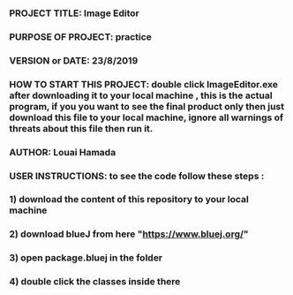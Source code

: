 ### PROJECT TITLE: Image Editor
### PURPOSE OF PROJECT: practice
### VERSION or DATE: 23/8/2019
### HOW TO START THIS PROJECT: double click ImageEditor.exe after downloading it to your local machine , this is the actual program, if you you want to see the final product only then just download this file to your local machine, ignore all warnings of threats about this file then run it.
### AUTHOR: Louai Hamada
### USER INSTRUCTIONS: to see the code follow these steps :
### 1) download the content of this repository to your local machine
### 2) download blueJ from here "https://www.bluej.org/"
### 3) open package.bluej in the folder
### 4) double click the classes inside there
